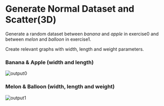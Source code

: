 # Generate Normal Dataset and Scatter(3D)

Generate a random dataset between _banana_ and _apple_ in exercise0 and between _melon_ and _balloon_ in exercise1.

Create relevant graphs with width, length and weight parameters.

### Banana & Apple (width and length)
![output0](https://user-images.githubusercontent.com/79134287/146728906-49de49a4-3ac4-4ed3-a585-84138ceb6ad7.png)

### Melon & Balloon (width, length and weight)
![output1](https://user-images.githubusercontent.com/79134287/146729014-de6b395a-3b2b-4d51-97b8-8d5672a60467.png)
